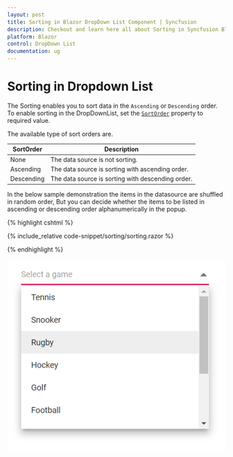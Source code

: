 ```yaml
---
layout: post
title: Sorting in Blazor DropDown List Component | Syncfusion
description: Checkout and learn here all about Sorting in Syncfusion Blazor DropDown List component and much more.
platform: Blazor
control: DropDown List
documentation: ug
---
```


# Sorting in Dropdown List

The Sorting enables you to sort data in the `Ascending` or `Descending` order. To enable sorting in the DropDownList, set the [`SortOrder`](https://help.syncfusion.com/cr/blazor/Syncfusion.Blazor.DropDowns.SfDropDownBase-1.html#Syncfusion_Blazor_DropDowns_SfDropDownBase_1_SortOrder) property to required value. 

The available type of sort orders are.

SortOrder     | Description
------------ | -------------
  None       | The data source is not sorting.
  Ascending     | The data source is sorting with ascending order.
  Descending      | The data source is sorting with descending order.

In the below sample demonstration the items in the datasource are shuffled in random order, But you can decide whether the items to be listed in ascending or descending order alphanumerically in the popup.

{% highlight cshtml %}

{% include_relative code-snippet/sorting/sorting.razor %}

{% endhighlight %}

![Blazor DropDownList with sortOrder descending](./images/sorting/blazor_dropdown_sorting.png)
